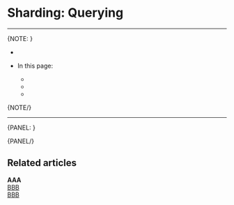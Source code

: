 ﻿# Sharding: Querying
---

{NOTE: }

* 

* In this page:  
  * [](../sharding/querying#)  
  * [](../sharding/querying#)  
  * [](../sharding/querying#)  

{NOTE/}

---

{PANEL: }

{PANEL/}

## Related articles

**AAA**  
[BBB](../)  
[BBB](../)  

